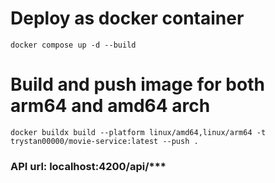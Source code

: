# Deploy as docker container
```
docker compose up -d --build
```
# Build and push image for both arm64 and amd64 arch
```
docker buildx build --platform linux/amd64,linux/arm64 -t trystan00000/movie-service:latest --push .
```
### API url: localhost:4200/api/***